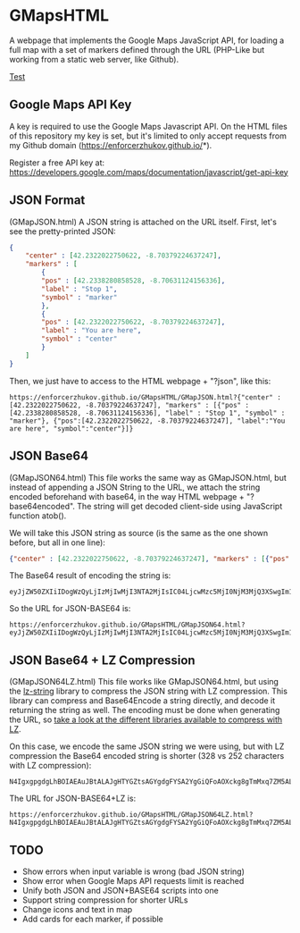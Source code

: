 # GMapsHTML

A webpage that implements the Google Maps JavaScript API, for loading a full map with a set of markers defined through the URL (PHP-Like but working from a static web server, like Github).

[Test](https://enforcerzhukov.github.io/GMapsHTML/GMapJSON64.html?eyJjZW50ZXIiIDogWzQyLjIzMjIwMjI3NTA2MjIsIC04LjcwMzc5MjI0NjM3MjQ3XSwgIm1hcmtlcnMiIDogW3sicG9zIiA6IFs0Mi4yMzM4MjgwODU4NTI4LCAtOC43MDYzMTEyNDE1NjMzNl0sICJsYWJlbCIgOiAiODU4MCIsICJzeW1ib2wiIDogIm1hcmtlciJ9LCB7InBvcyI6WzQyLjIzMjIwMjI3NTA2MjIsIC04LjcwMzc5MjI0NjM3MjQ3XSwgImxhYmVsIjoiY2VudHJvIiwgInN5bWJvbCI6ImNlbnRlciJ9XX0=)

## Google Maps API Key

A key is required to use the Google Maps Javascript API. On the HTML files of this repository my key is set, but it's limited to only accept requests from my Github domain (https://enforcerzhukov.github.io/*).

Register a free API key at: https://developers.google.com/maps/documentation/javascript/get-api-key

## JSON Format

(GMapJSON.html) A JSON string is attached on the URL itself. First, let's see the pretty-printed JSON:

```json
{
    "center" : [42.2322022750622, -8.70379224637247],
    "markers" : [
        {
        "pos" : [42.2338280858528, -8.70631124156336],
        "label" : "Stop 1",
        "symbol" : "marker"
        },
        {
        "pos" : [42.2322022750622, -8.70379224637247],
        "label" : "You are here",
        "symbol" : "center"
        }
    ]
}
```

Then, we just have to access to the HTML webpage + "?json", like this:

```url
https://enforcerzhukov.github.io/GMapsHTML/GMapJSON.html?{"center" : [42.2322022750622, -8.70379224637247], "markers" : [{"pos" : [42.2338280858528, -8.70631124156336], "label" : "Stop 1", "symbol" : "marker"}, {"pos":[42.2322022750622, -8.70379224637247], "label":"You are here", "symbol":"center"}]}
```

## JSON Base64

(GMapJSON64.html) This file works the same way as GMapJSON.html, but instead of appending a JSON String to the URL, we attach the string encoded beforehand with base64, in the way HTML webpage + "?base64encoded". The string will get decoded client-side using JavaScript function atob().

We will take this JSON string as source (is the same as the one shown before, but all in one line):

```json
{"center" : [42.2322022750622, -8.70379224637247], "markers" : [{"pos" : [42.2338280858528, -8.70631124156336], "label" : "Stop 1", "symbol" : "marker"}, {"pos":[42.2322022750622, -8.70379224637247], "label":"You are here", "symbol":"center"}]}
```

The Base64 result of encoding the string is:

```base64
eyJjZW50ZXIiIDogWzQyLjIzMjIwMjI3NTA2MjIsIC04LjcwMzc5MjI0NjM3MjQ3XSwgIm1hcmtlcnMiIDogW3sicG9zIiA6IFs0Mi4yMzM4MjgwODU4NTI4LCAtOC43MDYzMTEyNDE1NjMzNl0sICJsYWJlbCIgOiAiU3RvcCAxIiwgInN5bWJvbCIgOiAibWFya2VyIn0sIHsicG9zIjpbNDIuMjMyMjAyMjc1MDYyMiwgLTguNzAzNzkyMjQ2MzcyNDddLCAibGFiZWwiOiJZb3UgYXJlIGhlcmUiLCAic3ltYm9sIjoiY2VudGVyIn1dfQ==
```

So the URL for JSON-BASE64 is:

```url
https://enforcerzhukov.github.io/GMapsHTML/GMapJSON64.html?eyJjZW50ZXIiIDogWzQyLjIzMjIwMjI3NTA2MjIsIC04LjcwMzc5MjI0NjM3MjQ3XSwgIm1hcmtlcnMiIDogW3sicG9zIiA6IFs0Mi4yMzM4MjgwODU4NTI4LCAtOC43MDYzMTEyNDE1NjMzNl0sICJsYWJlbCIgOiAiU3RvcCAxIiwgInN5bWJvbCIgOiAibWFya2VyIn0sIHsicG9zIjpbNDIuMjMyMjAyMjc1MDYyMiwgLTguNzAzNzkyMjQ2MzcyNDddLCAibGFiZWwiOiJZb3UgYXJlIGhlcmUiLCAic3ltYm9sIjoiY2VudGVyIn1dfQ==
```

## JSON Base64 + LZ Compression

(GMapJSON64LZ.html) This file works like GMapJSON64.html, but using the [lz-string](http://pieroxy.net/blog/pages/lz-string/index.html) library to compress the JSON string with LZ compression. This library can compress and Base64Encode a string directly, and decode it returning the string as well. The encoding must be done when generating the URL, so [take a look at the different libraries available to compress with LZ](http://pieroxy.net/blog/pages/lz-string/index.html).

On this case, we encode the same JSON string we were using, but with LZ compression the Base64 encoded string is shorter (328 vs 252 characters with LZ compression):

```base64+lz
N4IgxgpgdgLhBOIAEAuJBtALAJgHTYGZtsAGYgdgFYSA2YgGiQFoAOXckg8gTmMxq7ZM5ALqMQAWwCG8ANYIAzsjTpQABwD2S1Bhz4CBFthYkWlM8cat2tAgEY7Qu5QEEaYpCAA2UgEYQvZU8AZRgNNSQ7EHEFAE8JXw1AnUkZeUQAX0Z1LRAULDxCYjJsKloGZjYOLl4hAXIhUXEff0CUEABNDQBXJBkIJAALBAhozziEpLzwaDhMkQygA=
```

The URL for JSON-BASE64+LZ is:

```url
https://enforcerzhukov.github.io/GMapsHTML/GMapJSON64LZ.html?N4IgxgpgdgLhBOIAEAuJBtALAJgHTYGZtsAGYgdgFYSA2YgGiQFoAOXckg8gTmMxq7ZM5ALqMQAWwCG8ANYIAzsjTpQABwD2S1Bhz4CBFthYkWlM8cat2tAgEY7Qu5QEEaYpCAA2UgEYQvZU8AZRgNNSQ7EHEFAE8JXw1AnUkZeUQAX0Z1LRAULDxCYjJsKloGZjYOLl4hAXIhUXEff0CUEABNDQBXJBkIJAALBAhozziEpLzwaDhMkQygA=
```

## TODO

* Show errors when input variable is wrong (bad JSON string)
* Show error when Google Maps API requests limit is reached
* Unify both JSON and JSON+BASE64 scripts into one
* Support string compression for shorter URLs
* Change icons and text in map
* Add cards for each marker, if possible

